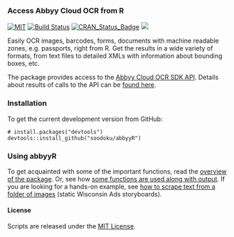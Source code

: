 ### Access Abbyy Cloud OCR from R

[![MIT](https://img.shields.io/github/license/mashape/apistatus.svg)](https://opensource.org/licenses/MIT)
[![Build Status](https://travis-ci.org/soodoku/abbyyR.svg?branch=master)](https://travis-ci.org/soodoku/abbyyR)
[![CRAN_Status_Badge](http://www.r-pkg.org/badges/version/abbyyR)](http://cran.r-project.org/web/packages/abbyyR)
![](http://cranlogs.r-pkg.org/badges/abbyyR)

Easily OCR images, barcodes, forms, documents with machine readable zones, e.g. passports, right from R. Get the results in a wide variety of formats, from text files to detailed XMLs with information about bounding boxes, etc.

The package provides access to the [Abbyy Cloud OCR SDK API](http://ocrsdk.com/). Details about results of calls to the API can be [found here](http://ocrsdk.com/documentation/specifications/status-codes/).

### Installation

To get the current development version from GitHub:

```{r install}
# install.packages("devtools")
devtools::install_github("soodoku/abbyyR")
```

### Using abbyyR

To get acquainted with some of the important functions, read the [overview of the package](vignettes/Overview_of_abbyyR.md). Or, see how [some functions are used along with output](vignettes/abbyyR_example.md). If you are looking for a hands-on example, see [how to scrape text from a folder of images](vignettes/wiscads.md) (static Wisconsin Ads storyboards).

#### License
Scripts are released under the [MIT License](https://opensource.org/licenses/MIT).
